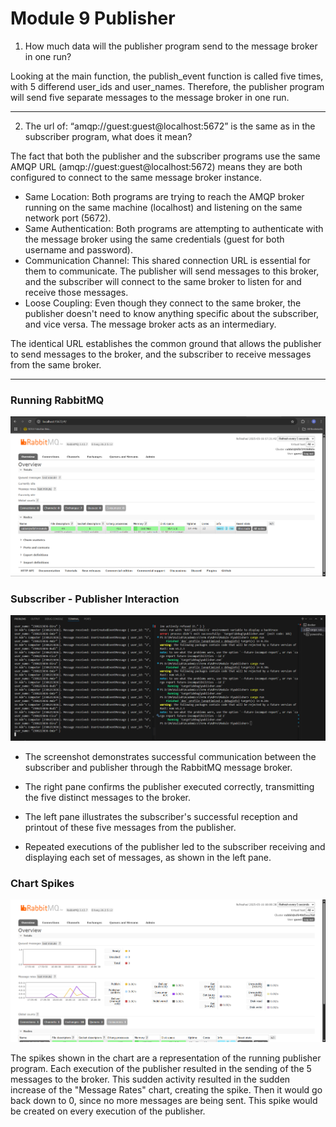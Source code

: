 # Module 9 Publisher

1. How much data will the publisher program send to the message broker in one run?

Looking at the main function, the publish_event function is called five times, with 5 differend user_ids and user_names. Therefore, the publisher program will send five separate messages to the message broker in one run. 



------------------------------------

2. The url of: “amqp://guest:guest@localhost:5672” is the same as in the subscriber program, what does it mean?

The fact that both the publisher and the subscriber programs use the same AMQP URL (amqp://guest:guest@localhost:5672) means they are both configured to connect to the same message broker instance.

- Same Location: Both programs are trying to reach the AMQP broker running on the same machine (localhost) and listening on the same network port (5672).
- Same Authentication: Both programs are attempting to authenticate with the message broker using the same credentials (guest for both username and password).
- Communication Channel: This shared connection URL is essential for them to communicate. The publisher will send messages to this broker, and the subscriber will connect to the same broker to listen for and receive those messages.
- Loose Coupling: Even though they connect to the same broker, the publisher doesn't need to know anything specific about the subscriber, and vice versa. The message broker acts as an intermediary.

The identical URL establishes the common ground that allows the publisher to send messages to the broker, and the subscriber to receive messages from the same broker.

---

### Running RabbitMQ
![Running RabbitMQ](images/one.png)

### Subscriber - Publisher Interaction
![Subscriber - Publisher Interaction](images/two.png)

- The screenshot demonstrates successful communication between the subscriber and publisher through the RabbitMQ message broker.

- The right pane confirms the publisher executed correctly, transmitting the five distinct messages to the broker.

- The left pane illustrates the subscriber's successful reception and printout of these five messages from the publisher.

- Repeated executions of the publisher led to the subscriber receiving and displaying each set of messages, as shown in the left pane.

### Chart Spikes
![Chart Spikes](images/three.png)

The spikes shown in the chart are a representation of the running publisher program. Each execution of the publisher resulted in the sending of the 5 messages to the broker. This sudden activity resulted in the sudden increase of the "Message Rates" chart, creating the spike. Then it would go back down to 0, since no more messages are being sent. This spike would be created on every execution of the publisher.